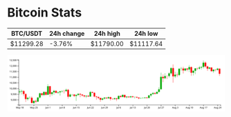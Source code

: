 # Bitcoin Stats

BTC/USDT|24h change|24h high|24h low|
|---|---|---|---|
|$11299.28|-3.76%|$11790.00|$11117.64|

<img src="./chart.svg">
